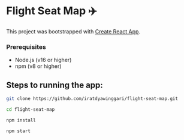 # Flight Seat Map ✈️

This project was bootstrapped with [Create React App](https://github.com/facebook/create-react-app).


### Prerequisites
- Node.js (v16 or higher)
- npm (v8 or higher)

## Steps to running the app:
```bash
git clone https://github.com/iratdyawinggari/flight-seat-map.git

cd flight-seat-map

npm install

npm start

